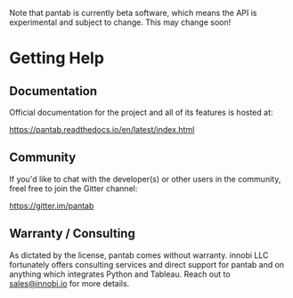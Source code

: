 Note that pantab is currently beta software, which means the API is experimental and subject to change. This may change soon!

# Getting Help

## Documentation
Official documentation for the project and all of its features is hosted at:

https://pantab.readthedocs.io/en/latest/index.html

## Community

If you'd like to chat with the developer(s) or other users in the community, freel free to join the Gitter channel:

https://gitter.im/pantab

## Warranty / Consulting
As dictated by the license, pantab comes without warranty. innobi LLC fortunately offers consulting services and direct support for pantab and on anything which integrates Python and Tableau. Reach out to sales@innobi.io for more details.